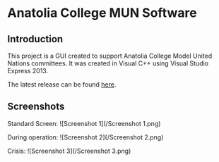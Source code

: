 # Anatolia College MUN Software

## Introduction
This project is a GUI created to support Anatolia College Model United Nations committees. It was created in Visual C++ using Visual Studio Express 2013.

The latest release can be found [here](https://github.com/adimitris/Anatolia-College-MUN-Software/releases/latest).

## Screenshots

Standard Screen:
![Screenshot 1](/Screenshot 1.png)

During operation:
![Screenshot 2](/Screenshot 2.png)

Crisis:
![Screenshot 3](/Screenshot 3.png)
